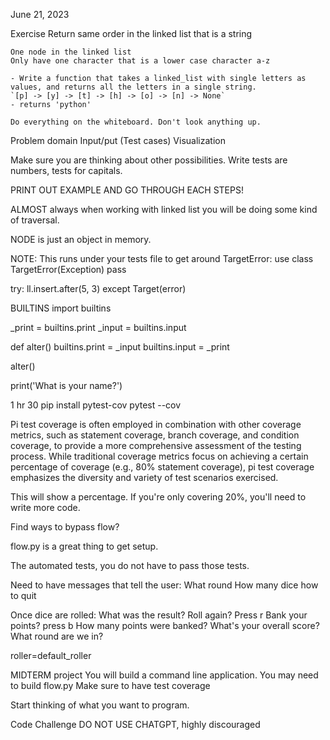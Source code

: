 June 21, 2023


Exercise
    Return same order in the linked list that is a string

    One node in the linked list
    Only have one character that is a lower case character a-z

    - Write a function that takes a linked_list with single letters as values, and returns all the letters in a single string.
    `[p] -> [y] -> [t] -> [h] -> [o] -> [n] -> None`
    - returns 'python'

    Do everything on the whiteboard. Don't look anything up.

Problem domain
Input/put (Test cases)
Visualization

Make sure you are thinking about other possibilities. Write tests are numbers, tests for capitals.

PRINT OUT EXAMPLE AND GO THROUGH EACH STEPS!

ALMOST always when working with linked list you will be doing some kind of traversal.

NODE is just an object in memory.




NOTE: This runs under your tests file
to get around TargetError:
use
class TargetError(Exception)
  pass

try: 
  ll.insert.after(5, 3)
except Target(error)



BUILTINS
import builtins

_print = builtins.print
_input = builtins.input

def alter()
    builtins.print = _input
    builtins.input = _print

alter()

print('What is your name?')



1 hr 30
      pip install pytest-cov
      pytest --cov



Pi test coverage is often employed in combination with other coverage metrics, such as statement coverage, branch coverage, and condition coverage, to provide a more comprehensive assessment of the testing process. While traditional coverage metrics focus on achieving a certain percentage of coverage (e.g., 80% statement coverage), pi test coverage emphasizes the diversity and variety of test scenarios exercised.

This will show a percentage. If you're only covering 20%, you'll need to write more code.

Find ways to bypass flow?

flow.py is a great thing to get setup.

The automated tests, you do not have to pass those tests.

Need to have messages that tell the user:
What round
How many dice
how to quit

Once dice are rolled:
What was the result?
Roll again? Press r
Bank your points? press b
How many points were banked?
What's your overall score?
What round are we in?


roller=default_roller






MIDTERM project
You will build a command line application.
You may need to build flow.py
Make sure to have test coverage

Start thinking of what you want to program.


Code Challenge
DO NOT USE CHATGPT, highly discouraged


